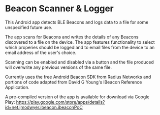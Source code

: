 Beacon Scanner & Logger
=======================

This Android app detects BLE Beacons and logs data to a file for some unspecified future use.

The app scans for Beacons and writes the details of any Beacons discovered to a file on the device. The app features functionality to select which properies should be logged and to email files from the device to an email address of the user's choice.

Scanning can be enabled and disabled via a button and the file produced will overwrite any previous versions of the same file.

Currently uses the free Android Beacon SDK from Radius Networks and portions of code adapted from David G Young's IBeacon Reference Application.

A pre-compiled version of the app is available for download via Google Play: https://play.google.com/store/apps/details?id=net.jmodwyer.ibeacon.ibeaconPoC
